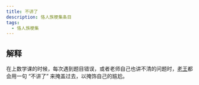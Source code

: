 ```yaml
---
title: 不讲了
description: 恪人族梗集条目
tags:
  - 恪人族梗集
---
```


## 解释

在上数学课的时候，每次遇到题目错误，或者老师自己也讲不清的问题时，[老王](../老王)都会用一句 “不讲了” 来掩盖过去，以掩饰自己的尴尬。

